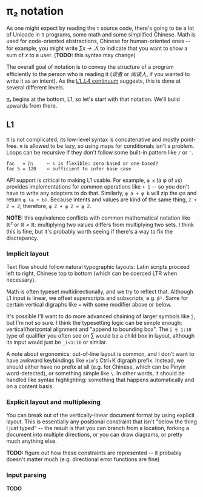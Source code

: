 # π₂ notation
As one might expect by reading the τ source code, there's going to be a lot of Unicode in π programs, some math and some simplified Chinese. Math is used for code-oriented abstractions, Chinese for human-oriented ones -- for example, you might write _∑x → 人_ to indicate that you want to show a sum of _x_ to a user. (**TODO:** this syntax may change)

The overall goal of notation is to convey the structure of a program efficiently to the person who is reading it (_读者_ or _阅读人_, if you wanted to write it as an intent). As the [L1..L4 continuum](pi2-scope.md) suggests, this is done at several different levels.

[π₁](pi1.md) begins at the bottom, L1, so let's start with that notation. We'll build upwards from there.


## L1
π is not complicated; its low-level syntax is concatenative and mostly point-free. π is allowed to be lazy, so using maps for conditionals isn't a problem. Loops can be recursive if they don't follow some built-in pattern like `/` or `¨`.

```
fac   = ∏ι     ← ι is flexible: zero-based or one-based?
fac 5 = 120    ← sufficient to infer base case
```

API support is critical to making L1 usable. For example, `φ x` (a φ of `x`s) provides implementations for common operations like `+ 1` -- so you don't have to write any adapters to do that. Similarly, `φ a + φ b` will zip the φs and return `φ (a + b)`. Because intents and values are kind of the same thing, `ℤ + ℤ = ℤ`; therefore, `φ ℤ + φ ℤ = φ ℤ`.

**NOTE:** this equivalence conflicts with common mathematical notation like _ℝ²_ or _ℝ × ℝ_: multiplying two values differs from multiplying two sets. I think this is fine, but it's probably worth seeing if there's a way to fix the discrepancy.


### Implicit layout
Text flow should follow natural typographic layouts: Latin scripts proceed left to right, Chinese top to bottom (which can be coerced LTR when necessary).

Math is often typeset multidirectionally, and we try to reflect that. Although L1 input is linear, we offset superscripts and subscripts, e.g. `β²`. Same for certain vertical digraphs like `=` with some modifier above or below.

It's possible I'll want to do more advanced chaining of larger symbols like `∑`, but I'm not so sure. I think the typesetting logic can be simple enough: vertical/horizontal alignment and "append to bounding box". The `i ∈ 1:10` type of qualifier you often see on ∑ would be a child box in layout, although its input would just be `_i<1:10` or similar.

A note about ergonomics: out-of-line layout is common, and I don't want to have awkward keybindings like `vim`'s Ctrl+K digraph prefix. Instead, we should either have no prefix at all (e.g. for Chinese, which can be Pinyin word-detected), or something simple like `\`. In other words, it should be handled like syntax highlighting: something that happens automatically and on a content basis.


### Explicit layout and multiplexing
You can break out of the vertically-linear document format by using explicit layout. This is essentially any positional constraint that isn't "below the thing I just typed" -- the result is that you can branch from a location, forking a document into multiple directions, or you can draw diagrams, or pretty much anything else.

**TODO:** figure out how these constraints are represented -- it probably doesn't matter much (e.g. directional error functions are fine)


### Input parsing
**TODO**
